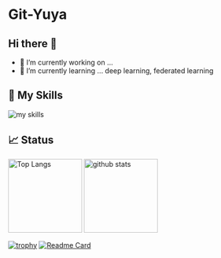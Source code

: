 # Git-Yuya

## Hi there 👋
- 🔭 I’m currently working on ...
- 🌱 I’m currently learning ... deep learning, federated learning

## 🌱 My Skills
<img alt="my skills" src="https://skillicons.dev/icons?theme=dark&perline=12&i=py,pytorch,tensorflow,django,flask,matlab,sqlite,postgres,qt,c,cpp,js,html,css,bootstrap,visualstudio,vscode,atom,latex,md,linux,docker,git,github"/>

## 📈 Status
<p align="left"> 
    <img alt="Top Langs" height="150px" src="https://github-readme-stats.vercel.app/api/top-langs/?username=Git-Yuya&layout=compact&theme=tokyonight&show_icons=true" />
    <img alt="github stats" height="150px" src="https://github-readme-stats.vercel.app/api?username=Git-Yuya&theme=tokyonight" />
</p>

[![trophy](https://github-profile-trophy.vercel.app/?username=Git-Yuya&theme=tokyonight&margin-w=5)](https://github.com/Git-Yuya/)
[![Readme Card](https://github-readme-stats.vercel.app/api/pin/?username=Git-Yuya&repo=gci&theme=tokyonight)](https://github.com/Git-Yuya/gci)
